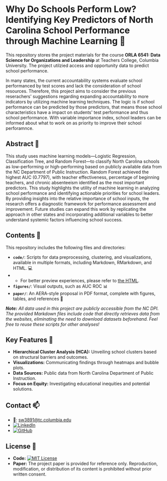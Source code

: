 # Why Do Schools Perform Low? Identifying Key Predictors of North Carolina School Performance through Machine Learning :eyes:

This repository stores the project materials for the course **ORLA 6541:  Data Science for Organizations and Leadership** at Teachers College, Columbia University. The project utilzied access and opportunity data to predict school performance. 

In many states, the current accountability systems evaluate school performanced by test scores and lack the consideration of school resources. Therefore, this project aims to consider the previous reserachers' suggestions regarding expanding accountability to more indicators by utilizing machine learning techniques. The logic is if school performance can be predicted by those predictors, that means those school characteristics have a impact on students' test performance and thus school performance. With variable importance index, school leaders can be informed about what to work on as priority to improve their school perforamnce.

## Abstract 📝

This study uses machine learning models—Logistic Regression, Classification Tree, and Random Forest—to classify North Carolina schools as low-performing or high-performing based on publicly available data from the NC Department of Public Instruction. Random Forest achieved the highest AUC (0.7797), with teacher effectiveness, percentage of beginning teachers, and chronic absenteeism identified as the most important predictors. This study highlights the utility of machine learning in analyzing school performance and identifying actionable priorities for school leaders. By providing insights into the relative importance of school inputs, the research offers a diagnostic framework for performance assessment and improvement. Future studies can expand this work by replicating the approach in other states and incorporating additional variables to better understand systemic factors influencing school success.

## Contents 📂

This repository includes the following files and directories:

- **`code/`**: Scripts for data preprocessing, clustering, and visualizations, available in multiple formats, including Markdown, RMarkdown, and HTML. 💻
- - For better preview experiences, please refer to [the HTML](https://yuesummerwu.github.io/Hiarachical_Cluster_Analysis/ORLA6541_Midterm/Code/ORLA6541_Midterm_HCAHeatmap_YueSummerWu.html).
- **`figures/`**: Visual outputs, such as AUC ROC 📊 
- **`paper/`**: An AERA-style proposal in PDF format, complete with figures, tables, and references 📝<br>

***Note:** All data used in this project are publicly accessible from the NC DPI. The provided Markdown files include code that directly retrieves data from the websites, eliminating the need to download datasets beforehand. Feel free to reuse these scripts for other analyses!*

## Key Features 🚀
- **Hierarchical Cluster Analysis (HCA):** Unveiling school clusters based on structural barriers and outcomes.
- **Visualizations:** Communicating findings through heatmaps and bubble plots.
- **Data Sources:** Public data from North Carolina Department of Public Instruction.
- **Focus on Equity:** Investigating educational inequities and potential solutions.

## Contact 📫
- 📧: sw3891@tc.columbia.edu
- [![LinkedIn](https://img.shields.io/badge/LinkedIn-Connect-blue?style=for-the-badge&logo=linkedin)](https://www.linkedin.com/in/yuesummerwu)
- [![GitHub](https://img.shields.io/badge/GitHub-Explore-black?style=for-the-badge&logo=github)](https://github.com/yuesummerwu)

## License 📜

- **Code:** [![MIT License](https://img.shields.io/badge/License-MIT-blue.svg)](https://opensource.org/licenses/MIT)
- **Paper:** The project paper is provided for reference only. Reproduction, modification, or distribution of its content is prohibited without prior written consent.

